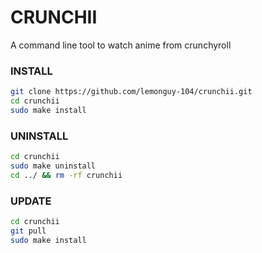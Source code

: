 # CRUNCHII
A command line tool to watch anime from crunchyroll

### INSTALL

```bash
git clone https://github.com/lemonguy-104/crunchii.git
cd crunchii
sudo make install
```

### UNINSTALL

```bash
cd crunchii
sudo make uninstall
cd ../ && rm -rf crunchii
```

### UPDATE

```bash
cd crunchii
git pull
sudo make install
```
